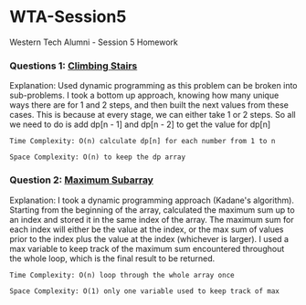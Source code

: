 # WTA-Session5
Western Tech Alumni - Session 5 Homework


### Questions 1: [Climbing Stairs](https://leetcode.com/problems/climbing-stairs/)

Explanation: Used dynamic programming as this problem can be broken into sub-problems. I took a bottom up approach, knowing how many unique ways there are for 1 and 2 steps, and then built the next values from these cases. This is because at every stage, we can either take 1 or 2 steps. So all we need to do is add dp[n - 1] and dp[n - 2] to get the value for dp[n]
```
Time Complexity: O(n) calculate dp[n] for each number from 1 to n

Space Complexity: O(n) to keep the dp array
```


### Question 2: [Maximum Subarray](https://leetcode.com/problems/maximum-subarray/)

Explanation: I took a dynamic programming approach (Kadane's algorithm). Starting from the beginning of the array, calculated the maximum sum up to an index and stored it in the same index of the array. The maximum sum for each index will either be the value at the index, or the max sum of values prior to the index plus the value at the index (whichever is larger). I used a max variable to keep track of the maximum sum encountered throughout the whole loop, which is the final result to be returned. 
```
Time Complexity: O(n) loop through the whole array once

Space Complexity: O(1) only one variable used to keep track of max
```
